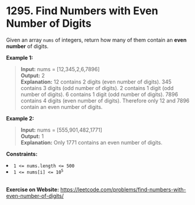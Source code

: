 # 1295. Find Numbers with Even Number of Digits

Given an array `nums` of integers, return how many of them contain an **even number** of digits.

 

**Example 1:**

>**Input:** nums = [12,345,2,6,7896]  
**Output:** 2  
**Explanation:**
12 contains 2 digits (even number of digits). 
345 contains 3 digits (odd number of digits). 
2 contains 1 digit (odd number of digits). 
6 contains 1 digit (odd number of digits). 
7896 contains 4 digits (even number of digits). 
Therefore only 12 and 7896 contain an even number of digits.

**Example 2:**

>**Input:** nums = [555,901,482,1771]  
**Output:** 1   
**Explanation:** 
Only 1771 contains an even number of digits.
 

**Constraints:**

<li><code>1 &lt;= nums.length &lt;= 500</code></li>
<li><code>1 &lt;= nums[i] &lt;= 10<sup>5</sup></code></li>

<br/>

**Exercise on Website:** https://leetcode.com/problems/find-numbers-with-even-number-of-digits/